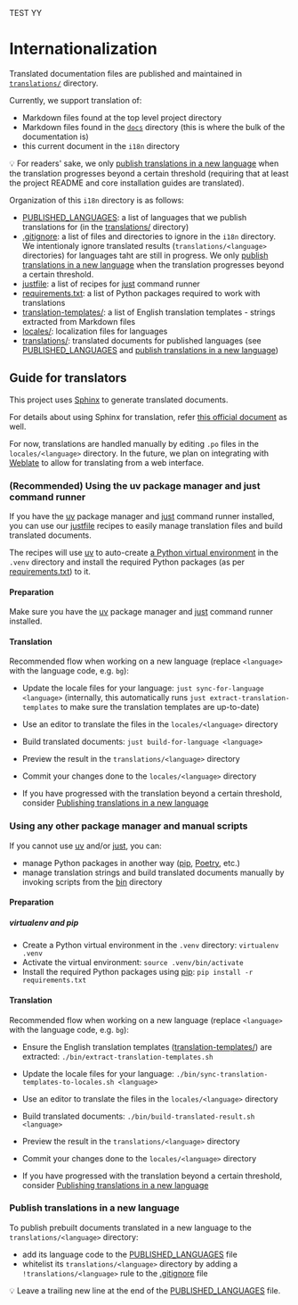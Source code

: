 <!--
SPDX-FileCopyrightText: 2024 Slavi Pantaleev <slavi@devture.com>
SPDX-FileCopyrightText: 2024 Suguru Hirahara <acioustick@noreply.codeberg.org>

SPDX-License-Identifier: AGPL-3.0-or-later
-->

TEST YY

# Internationalization

Translated documentation files are published and maintained in [`translations/`](translations/) directory.

Currently, we support translation of:

- Markdown files found at the top level project directory
- Markdown files found in the [`docs`](../docs/) directory (this is where the bulk of the documentation is)
- this current document in the `i18n` directory

💡 For readers' sake, we only [publish translations in a new language](#publish-translations-in-a-new-language) when the translation progresses beyond a certain threshold (requiring that at least the project README and core installation guides are translated).

Organization of this `i18n` directory is as follows:

- [PUBLISHED_LANGUAGES](PUBLISHED_LANGUAGES): a list of languages that we publish translations for (in the [translations/](translations/) directory)
- [.gitignore](.gitignore): a list of files and directories to ignore in the `i18n` directory. We intentionaly ignore translated results (`translations/<language>` directories) for languages taht are still in progress. We only [publish translations in a new language](#publish-translations-in-a-new-language) when the translation progresses beyond a certain threshold.
- [justfile](justfile): a list of recipes for [just](https://github.com/casey/just) command runner
- [requirements.txt](requirements.txt): a list of Python packages required to work with translations
- [translation-templates/](translation-templates/): a list of English translation templates - strings extracted from Markdown files
- [locales/](locales/): localization files for languages
- [translations/](translations/): translated documents for published languages (see [PUBLISHED_LANGUAGES](PUBLISHED_LANGUAGES) and [publish translations in a new language](#publish-translations-in-a-new-language))

## Guide for translators

This project uses [Sphinx](https://www.sphinx-doc.org/) to generate translated documents.

For details about using Sphinx for translation, refer [this official document](https://www.sphinx-doc.org/en/master/usage/advanced/intl.html) as well.

For now, translations are handled manually by editing `.po` files in the `locales/<language>` directory. In the future, we plan on integrating with [Weblate](https://weblate.org/) to allow for translating from a web interface.

### (Recommended) Using the uv package manager and just command runner

If you have the [uv](https://docs.astral.sh/uv/) package manager and [just](https://github.com/casey/just) command runner installed, you can use our [justfile](justfile) recipes to easily manage translation files and build translated documents.

The recipes will use [uv](https://github.com/astral-sh/uv) to auto-create [a Python virtual environment](https://docs.astral.sh/uv/pip/environments/) in the `.venv` directory and install the required Python packages (as per [requirements.txt](requirements.txt)) to it.

#### Preparation

Make sure you have the [uv](https://docs.astral.sh/uv/) package manager and [just](https://github.com/casey/just) command runner installed.

#### Translation

Recommended flow when working on a new language (replace `<language>` with the language code, e.g. `bg`):

- Update the locale files for your language: `just sync-for-language <language>` (internally, this automatically runs `just extract-translation-templates` to make sure the translation templates are up-to-date)

- Use an editor to translate the files in the `locales/<language>` directory

- Build translated documents: `just build-for-language <language>`

- Preview the result in the `translations/<language>` directory

- Commit your changes done to the `locales/<language>` directory

- If you have progressed with the translation beyond a certain threshold, consider [Publishing translations in a new language](#publish-translations-in-a-new-language)

### Using any other package manager and manual scripts

If you cannot use [uv](https://docs.astral.sh/uv/) and/or [just](https://github.com/casey/just), you can:

- manage Python packages in another way ([pip](https://pip.pypa.io/en/stable/), [Poetry](https://python-poetry.org/), etc.)
- manage translation strings and build translated documents manually by invoking scripts from the [bin](bin/) directory

#### Preparation

##### virtualenv and pip

- Create a Python virtual environment in the `.venv` directory: `virtualenv .venv`
- Activate the virtual environment: `source .venv/bin/activate`
- Install the required Python packages using [pip](https://pip.pypa.io/en/stable/): `pip install -r requirements.txt`

#### Translation

Recommended flow when working on a new language (replace `<language>` with the language code, e.g. `bg`):

- Ensure the English translation templates ([translation-templates/](translation-templates/)) are extracted: `./bin/extract-translation-templates.sh`

- Update the locale files for your language: `./bin/sync-translation-templates-to-locales.sh <language>`

- Use an editor to translate the files in the `locales/<language>` directory

- Build translated documents: `./bin/build-translated-result.sh <language>`

- Preview the result in the `translations/<language>` directory

- Commit your changes done to the `locales/<language>` directory

- If you have progressed with the translation beyond a certain threshold, consider [Publishing translations in a new language](#publish-translations-in-a-new-language)

### Publish translations in a new language

To publish prebuilt documents translated in a new language to the `translations/<language>` directory:

- add its language code to the [PUBLISHED_LANGUAGES](PUBLISHED_LANGUAGES) file
- whitelist its `translations/<language>` directory by adding a `!translations/<language>` rule to the [.gitignore](.gitignore) file

💡 Leave a trailing new line at the end of the [PUBLISHED_LANGUAGES](PUBLISHED_LANGUAGES) file.
